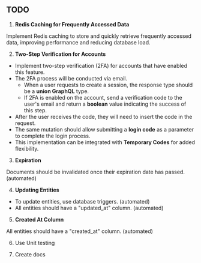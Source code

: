 ## TODO

1. **Redis Caching for Frequently Accessed Data**

Implement Redis caching to store and quickly retrieve frequently accessed data, improving performance and reducing database load.

2. **Two-Step Verification for Accounts**

- Implement two-step verification (2FA) for accounts that have enabled this feature.
- The 2FA process will be conducted via email.
  - When a user requests to create a session, the response type should be a **union GraphQL** type.
  - If 2FA is enabled on the account, send a verification code to the user's email and return a **boolean** value indicating the success of this step.
- After the user receives the code, they will need to insert the code in the request.
- The same mutation should allow submitting a **login code** as a parameter to complete the login process.
- This implementation can be integrated with **Temporary Codes** for added flexibility.

3. **Expiration**

Documents should be invalidated once their expiration date has passed. (automated)

4. **Updating Entities**

- To update entities, use database triggers. (automated)
- All entities should have a "updated_at" column. (automated)

5. **Created At Column**

All entities should have a "created_at" column. (automated)

6. Use Unit testing

7. Create docs
